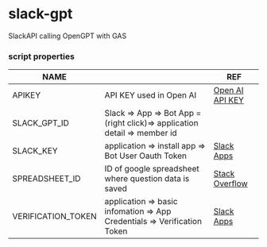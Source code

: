 # slack-gpt

SlackAPI calling OpenGPT with GAS

### script properties

| NAME               |                                                                          | REF                                                                                                       |
| ------------------ | ------------------------------------------------------------------------ | --------------------------------------------------------------------------------------------------------- |
| APIKEY             | API KEY used in Open AI                                                  | [Open AI API KEY](https://platform.openai.com/account/api-keys)                                           |
| SLACK_GPT_ID       | Slack => App => Bot App =(right click)=> application detail => member id |                                                                                                           |
| SLACK_KEY          | application => install app => Bot User Oauth Token                       | [Slack Apps](https://api.slack.com/apps)                                                                  |
| SPREADSHEET_ID     | ID of google spreadsheet where question data is saved                    | [Stack Overflow](https://stackoverflow.com/questions/36061433/how-to-do-i-locate-a-google-spreadsheet-id) |
| VERIFICATION_TOKEN | application => basic infomation => App Credentials => Verification Token | [Slack Apps](https://api.slack.com/apps)                                                                  |
